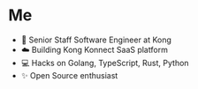 # Me

- :briefcase: Senior Staff Software Engineer at Kong
- :cloud: Building Kong Konnect SaaS platform
- :computer: Hacks on Golang, TypeScript, Rust, Python
- :sparkles: Open Source enthusiast
